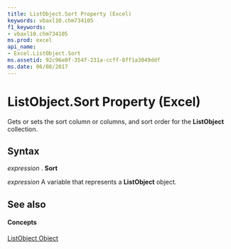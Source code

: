 ```yaml
---
title: ListObject.Sort Property (Excel)
keywords: vbaxl10.chm734105
f1_keywords:
- vbaxl10.chm734105
ms.prod: excel
api_name:
- Excel.ListObject.Sort
ms.assetid: 92c96e0f-354f-231a-ccff-8ff1a3049ddf
ms.date: 06/08/2017
---
```



# ListObject.Sort Property (Excel)

Gets or sets the sort column or columns, and sort order for the  **ListObject** collection.


## Syntax

 _expression_ . **Sort**

 _expression_ A variable that represents a **ListObject** object.


## See also


#### Concepts


[ListObject Object](Excel.ListObject.md)

